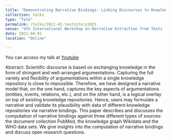 ```yaml
---
title: "Demonstrating Narrative Bindings: Linking Discourses to Knowledge Repositories"
collection: talks
type: "Talk"
permalink: /talks/2021-01-text2story2021
venue: "4th International Workshop on Narrative Extraction from Texts (Text2Story@ECIR2021)"
date: 2021-04-01
location: "Online"

---
```


You can access my talk at [Youtube](https://youtu.be/P5KKyfphub4)

Abstract:
Scientific discourse is based on exchanging knowledge in the form of stringent and well-arranged argumentations. Capturing the full variety and flexibility of argumentations within a single knowledge repository is close to impossible. Therefore, we have designed a narrative model that, on the one hand, captures the key aspects of argumentations (entities, events, relations, etc.), and on the other hand, is a logical overlay on top of existing knowledge repositories. Hence, users may formulate a narrative and validate its plausibility with data of different knowledge repositories via narrative bindings. This paper describes and discusses the computation of narrative bindings against three different types of sources: the document collection PubMed, the knowledge graph Wikidata and the WHO data sets. We give insights into the computation of narrative bindings and discuss open research questions.
